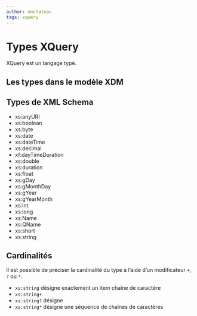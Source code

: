 ```yaml
---
author: emchateau
tags: xquery
---
```


# Types XQuery

XQuery est un langage typé.

## Les types dans le modèle XDM

## Types de XML Schema

-  xs:anyURI
- xs:boolean
- xs:byte
- xs:date
- xs:dateTime
- xs:decimal
- xf:dayTimeDuration
- xs:double
- xs:duration
- xs:float
- xs:gDay
- xs:gMonthDay
- xs:gYear
- xs:gYearMonth
- xs:int
- xs:long
- xs:Name
- xs:QName
- xs:short
- xs:string

## Cardinalités

Il est possible de préciser la cardinalité du type à l’aide d’un modificateur `+`, `?` ou `*`.

- `xs:string` désigne exactement un item chaîne de caractère
- `xs:string+`
- `xs:string?` désigne
- `xs:string*` désigne une séquence de chaînes de caractères
